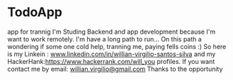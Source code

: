 # TodoApp
app for trannig I'm Studing Backend and app development because 
I'm want to work remotely. I'm have a long path to run...
On this path a wondering if some one cold help, tranning me, paying fells coins :) 
So here is my Linkein : www.linkedin.com/in/willian-virgilio-santos-silva and my 
HackerHank:https://www.hackerrank.com/will_you profiles. 
If you want contact me by email: willian.virgilio@gmail.com Thanks to the opportunity
